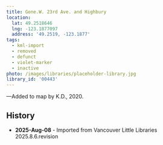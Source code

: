 ```yaml
---
title: Gone.W. 23rd Ave. and Highbury
location:
  lat: 49.2518646
  lng: -123.1877097
  address: '49.2519, -123.1877'
tags:
  - kml-import
  - removed
  - defunct
  - violet-marker
  - inactive
photo: /images/libraries/placeholder-library.jpg
library_id: '00443'
---
```

—Added to map by K.D., 2020.

## History
- **2025-Aug-08** - Imported from Vancouver Little Libraries 2025.8.6.revision
